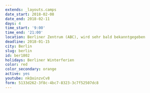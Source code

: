 ```yaml
---
extends: _layouts.camps
date_start: 2018-02-08
date_end: 2018-02-11
days: 4
time_start: '9:00'
time_end: '21:00'
location: Berliner Zentrum (ABC), wird sehr bald bekanntgegeben
deadline: 2018-01-15
city: Berlin
slug: berlin
id: ber1802
holidays: Berliner Winterferien
color: red
color_secondary: orange
active: yes
youtube: nkQoinzvCv8
form: 5133d262-3f8c-4bc7-8323-3c7f52507dc8
---
```


